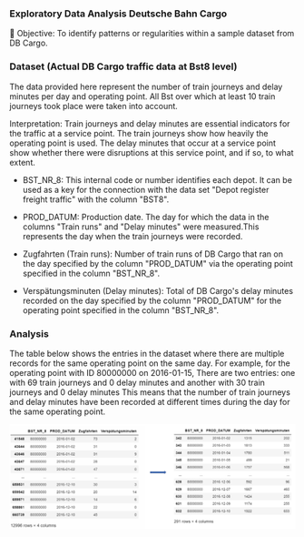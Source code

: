 
### Exploratory Data Analysis Deutsche Bahn Cargo


🎯 Objective:
To identify patterns or regularities within a sample dataset from DB Cargo.

### Dataset (Actual DB Cargo traffic data at Bst8 level)

The data provided here represent the number of train journeys and delay minutes per day
and operating point. All Bst over which at least 10 train journeys took place were taken into
account.

Interpretation: Train journeys and delay minutes are essential indicators for the traffic at a service point. The train journeys show how heavily the operating point is used. The delay minutes that occur at a service point show whether there were disruptions at this service point, and if so, to what extent.

- BST_NR_8: This internal code or number identifies each depot. It can be used as a key for the connection with the data set "Depot register freight traffic" with the column "BST8".

- PROD_DATUM: Production date. The day for which the data in the columns "Train runs" and "Delay minutes" were measured.This represents the day when the train journeys were recorded.

- Zugfahrten (Train runs): Number of train runs of DB Cargo that ran on the day specified by the column "PROD_DATUM" via the operating point specified in the column "BST_NR_8".

- Verspätungsminuten (Delay minutes): Total of DB Cargo's delay minutes recorded on the day specified by the column "PROD_DATUM" for the operating point specified in the column "BST_NR_8".


### Analysis

The table below shows the entries in the dataset where there are multiple records
for the same operating point on the same day.
For example, for the operating point with ID 80000000 on 2016-01-15,
There are two entries: one with 69 train journeys and 0 delay minutes
and another with 30 train journeys and 0 delay minutes
This means that the number of train journeys and delay minutes have been recorded at
different times during the day for the same operating point.

<div align="center">
<img src="Interactive_plots/plt0.png" alt="overview" width="600"/>
</div>













